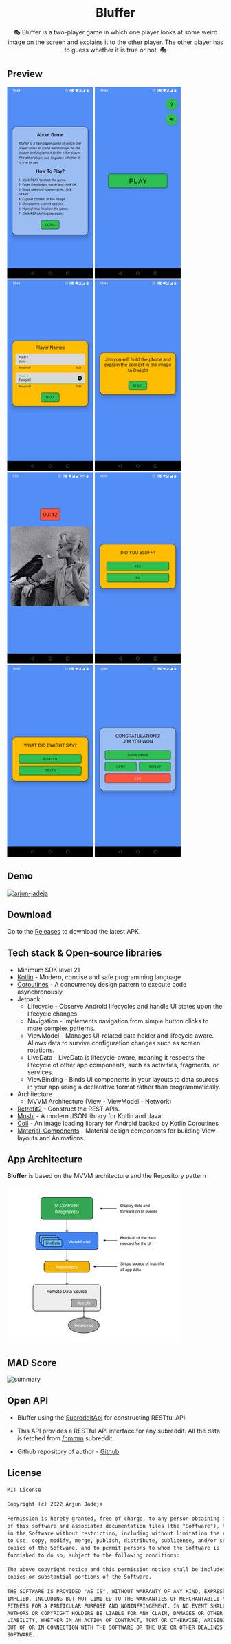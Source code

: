 <h1 align="center">Bluffer</h1>

<p align="center">  
🎭 Bluffer is a two-player game in which one player looks at some weird image on the screen and explains it to the other player. The other player has to guess whether it is true or not. 🎭
</p>

## Preview
<p float="left">
  <img src="assets/Screenshot_20220716-004422.jpg" width="200" /> 
  <img src="assets/Screenshot_20220716-004415.jpg" width="200" />
  <img src="assets/Screenshot_20220716-004439.jpg" width="200" />
  <img src="assets/Screenshot_20220716-004447.jpg" width="200" />
  <img src="assets/Screenshot_20220715-195316.jpg" width="200" /> 
  <img src="assets/Screenshot_20220716-004537.jpg" width="200" />
  <img src="assets/Screenshot_20220716-004543.jpg" width="200" />
  <img src="assets/Screenshot_20220716-004549.jpg" width="200" /> 
</p>

## Demo
<a href="https://www.youtube.com/watch?v=EPL7oZbjGvs" target="blank"><img align="center" src="https://user-images.githubusercontent.com/81246797/188264595-93ea237d-9423-42da-ae8a-10f4ce5d5615.png" alt="arjun-jadeja" height="30" width="40" /></a>
</p>

## Download
Go to the [Releases](https://github.com/ArjunJadeja/Bluffer/releases) to download the latest APK.

## Tech stack & Open-source libraries
- Minimum SDK level 21
- [Kotlin](https://kotlinlang.org/) - Modern, concise and safe programming language
- [Coroutines](https://github.com/Kotlin/kotlinx.coroutines) - A concurrency design pattern to execute code asynchronously.
- Jetpack
  - Lifecycle - Observe Android lifecycles and handle UI states upon the lifecycle changes.
  - Navigation - Implements navigation from simple button clicks to more complex patterns.
  - ViewModel - Manages UI-related data holder and lifecycle aware. Allows data to survive configuration changes such as screen rotations.
  - LiveData - LiveData is lifecycle-aware, meaning it respects the lifecycle of other app components, such as activities, fragments, or services.
  - ViewBinding - Binds UI components in your layouts to data sources in your app using a declarative format rather than programmatically.
- Architecture
  - MVVM Architecture (View - ViewModel - Network)
- [Retrofit2](https://github.com/square/retrofit) - Construct the REST APIs.
- [Moshi](https://github.com/square/moshi/) - A modern JSON library for Kotlin and Java.
- [Coil](https://github.com/coil-kt/coil) - An image loading library for Android backed by Kotlin Coroutines
- [Material-Components](https://github.com/material-components/material-components-android) - Material design components for building View layouts and Animations.

## App Architecture
**Bluffer** is based on the MVVM architecture and the Repository pattern
<p float="left">
  <img src="assets/BlufferArchitecture.png" width="400"/> 
</p>

## MAD Score
![summary](https://user-images.githubusercontent.com/81246797/179294198-7beb2b9a-773e-4177-930a-b5cf824ab756.png)

## Open API
- Bluffer using the [SubredditApi](https://meme-api.herokuapp.com/gimme/hmmm) for constructing RESTful API.<br>

- This API provides a RESTful API interface for any subreddit. All the data is fetched from [/hmmm](https://www.reddit.com/r/hmmm/) subreddit.

- Github repository of author - [Github](https://github.com/D3vd/Meme_Api)

## License
```xml
MIT License

Copyright (c) 2022 Arjun Jadeja

Permission is hereby granted, free of charge, to any person obtaining a copy
of this software and associated documentation files (the "Software"), to deal
in the Software without restriction, including without limitation the rights
to use, copy, modify, merge, publish, distribute, sublicense, and/or sell
copies of the Software, and to permit persons to whom the Software is
furnished to do so, subject to the following conditions:

The above copyright notice and this permission notice shall be included in all
copies or substantial portions of the Software.

THE SOFTWARE IS PROVIDED "AS IS", WITHOUT WARRANTY OF ANY KIND, EXPRESS OR
IMPLIED, INCLUDING BUT NOT LIMITED TO THE WARRANTIES OF MERCHANTABILITY,
FITNESS FOR A PARTICULAR PURPOSE AND NONINFRINGEMENT. IN NO EVENT SHALL THE
AUTHORS OR COPYRIGHT HOLDERS BE LIABLE FOR ANY CLAIM, DAMAGES OR OTHER
LIABILITY, WHETHER IN AN ACTION OF CONTRACT, TORT OR OTHERWISE, ARISING FROM,
OUT OF OR IN CONNECTION WITH THE SOFTWARE OR THE USE OR OTHER DEALINGS IN THE
SOFTWARE.
```
